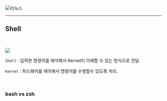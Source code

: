 ![리눅스](https://t1.daumcdn.net/cfile/tistory/9923B0495D66434618)

------

## Shell

<br/>

![](https://t1.daumcdn.net/cfile/tistory/2624B85057625BF50C)

`Shell` : 입력한 명령어를 해석해서 Kernel이 이해할 수 있는 방식으로 전달. 

`Kernel` : 하드웨어를 제어해서 명령어를 수행할수 있도록 처리.

<br/>

### bash vs zsh



